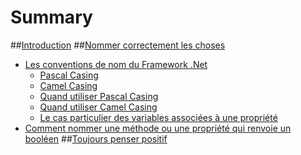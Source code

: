 # Summary

 
##[Introduction](README.md)
##[Nommer correctement les choses](NameThingsCorrectly/README.md)
   * [Les conventions de nom du Framework .Net](NamingConventionsInFrameworkDotNet/README.md)
       * [Pascal Casing](NamingConventionsInFrameworkDotNet/PascalCasing.md)
       * [Camel Casing](NamingConventionsInFrameworkDotNet/CamelCasing.md)
       * [Quand utiliser Pascal Casing](NamingConventionsInFrameworkDotNet/WhenToUsePascalCasing.md)
       * [Quand utiliser Camel Casing](NamingConventionsInFrameworkDotNet/WhenToUseCamelCasing.md)
       * [Le cas particulier des variables associées à une propriété](NamingConventionsInFrameworkDotNet/SpecialCaseOfVariablesThatAreBackingFieldsOfProperties.md)
   * [Comment nommer une méthode ou une propriété qui renvoie un booléen](NameThingsCorrectly/HowToCreateNameForBooleanMethodOrPrperty.md)
##[Toujours penser positif](ThinkPositive/README.md)

